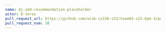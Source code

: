 ```yaml
---
name: dj-add-recommendation-placeholder
actor: D-Jerez
pull_request_url: https://github.com/ucsb-cs156-s22/team03-s22-6pm-3/pull/38
pull_request_num: 38
---
```

